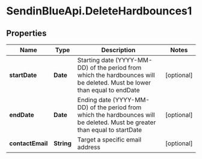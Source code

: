 # SendinBlueApi.DeleteHardbounces1

## Properties
Name | Type | Description | Notes
------------ | ------------- | ------------- | -------------
**startDate** | **Date** | Starting date (YYYY-MM-DD) of the period from which the hardbounces will be deleted. Must be lower than equal to endDate | [optional] 
**endDate** | **Date** | Ending date (YYYY-MM-DD) of the period from which the hardbounces will be deleted. Must be greater than equal to startDate | [optional] 
**contactEmail** | **String** | Target a specific email address | [optional] 


